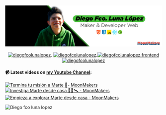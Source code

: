 ![Hi 👋, I'm Diego Fco Luna lopez, A passionate frontend developer 👨‍💻 from Hidalgo, Mexico 🇲🇽 ](./src/Banner_Github.jpeg)

<p align="center">
   <a href="https://youtube.com/moonmakers" target="blank" style='margin-right:4px'>
    <img align="center" src="https://cdn.jsdelivr.net/npm/simple-icons@3.0.1/icons/youtube.svg" alt="diegofcolunalopez" height="28px" width="28px" />
  </a>
  <a href="https://twitter.com/DiegoFr60708711" target="blank">
    <img align="center" src="https://cdn.jsdelivr.net/npm/simple-icons@3.0.1/icons/twitter.svg" alt="diegofcolunalopez" height="28px" width="28px" />
  </a>
  <a href="https://fb.com/DiegoFcoLuna" target="blank">
    <img align="center" src="https://cdn.jsdelivr.net/npm/simple-icons@3.0.1/icons/facebook.svg" alt="diegofcolunalopez.frontend" height="28px" width="28px" />
  </a>
  <a href="https://instagram.com/diegofcolunalopez" target="blank">
    <img align="center" src="https://cdn.jsdelivr.net/npm/simple-icons@3.0.1/icons/instagram.svg" alt="diegofcolunalopez" height="28px" width="28px" />
  </a>
</p>

#### 📹 Latest videos on [my Youtube Channel](https://youtube.com/moonmakers):

  <a href='https://www.youtube.com/watch?v=ktwNtRwB9oQ' target='_blank'>
    <img width='30%' src='https://img.youtube.com/vi/ktwNtRwB9oQ/mqdefault.jpg' alt='Termina tu misión a Marte 🚀- MoonMakers' />
  </a>
  <a href='https://www.youtube.com/watch?v=izjb1qaEqHQ' target='_blank'>
    <img width='30%' src='https://img.youtube.com/vi/izjb1qaEqHQ/mqdefault.jpg' alt='Investiga Marte desde casa 🚁🔭🛰 - MoonMakers' />
  </a>
  <a href='https://www.youtube.com/watch?v=7Ul_etAP-co' target='_blank'>
    <img width='30%' src='https://img.youtube.com/vi/7Ul_etAP-co/mqdefault.jpg' alt='Empieza a explorar Marte desde casa - MoonMakers' />
  </a>


![Diego fco luna lopez](https://github-readme-stats.vercel.app/api?username=Diego-Luna&show_icons=true&title_color=fff&icon_color=79ff97&text_color=9f9f9f&bg_color=151515)
